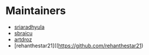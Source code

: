 # Maintainers

- [sriaradhyula](https://github.com/sriaradhyula)
- [sbraicu](https://github.com/sbraicu)
- [artdroz](https://github.com/artdroz)
- [rehanthestar21]((https://github.com/rehanthestar21)
